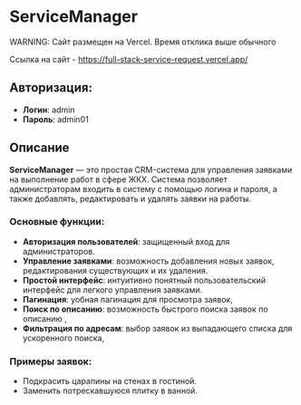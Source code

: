 # ServiceManager
WARNING: Сайт размещен на Vercel. Время отклика выше обычного

Ссылка на сайт - https://full-stack-service-request.vercel.app/

## Авторизация:

- **Логин**: admin
- **Пароль**: admin01

## Описание

**ServiceManager** — это простая CRM-система для управления заявками на выполнение работ в сфере ЖКХ. Система позволяет администраторам входить в систему с помощью логина и пароля, а также добавлять, редактировать и удалять заявки на работы. 

### Основные функции:

- **Авторизация пользователей**: защищенный вход для администраторов.
- **Управление заявками**: возможность добавления новых заявок, редактирования существующих и их удаления.
- **Простой интерфейс**: интуитивно понятный пользовательский интерфейс для легкого управления заявками.
- **Пагинация**: уобная пагинация для просмотра заявок,
- **Поиск по описанию**: возможность быстрого поиска заявок по описанию ,
- **Фильтрация по адресам**: выбор заявок из выпадающего списка для ускоренного поиска,

### Примеры заявок:

- Подкрасить царапины на стенах в гостиной.
- Заменить потрескавшуюся плитку в ванной.
